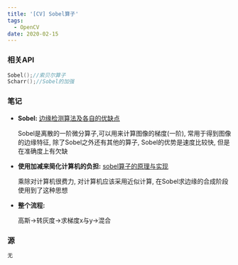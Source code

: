 ```yaml
---
title: '[CV] Sobel算子'
tags:
  - OpenCV
date: 2020-02-15
---
```




### 相关API

```c++
Sobel();//索贝尔算子
Scharr();//Sobel的加强
```



### 笔记

- **Sobel:** [边缘检测算法及各自的优缺点](https://www.jianshu.com/p/2a06c68f6c14)

  Sobel是离散的一阶微分算子,可以用来计算图像的梯度(一阶), 常用于得到图像的边缘特征, 除了Sobel之外还有其他的算子, Sobel的优势是速度比较快, 但是在准确度上有欠缺



- **使用加减来简化计算机的负担:** [sobel算子的原理与实现](https://blog.csdn.net/qq_37124237/article/details/82183177)

  乘除对计算机很费力, 对计算机应该采用近似计算, 在Sobel求边缘的合成阶段使用到了这种思想



- **整个流程:**

   高斯->转灰度->求梯度x与y->混合
   
   <!-- more -->

### 源

```c++
无
```


